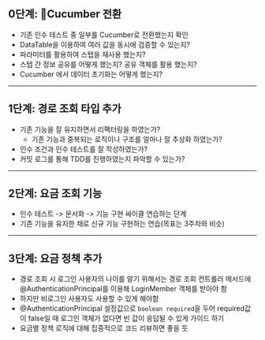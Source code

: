 ## 0단계: Cucumber 전환

- 기존 인수 테스트 중 일부를 Cucumber로 전환했는지 확인
- DataTable을 이용하여 여러 값을 동시에 검증할 수 있는지?
- 파라미터를 활용하여 스텝을 재사용 했는지?
- 스텝 간 정보 공유를 어떻게 했는지? 공유 객체를 활용 했는지?
- Cucumber 에서 데이터 초기화는 어떻게 했는지?

---

## 1단계: 경로 조회 타입 추가

- 기존 기능을 잘 유지하면서 리팩터링을 하였는가?
  - 기존 기능과 중복되는 로직이나 구조를 얼마나 잘 추상화 하였는가?
- 인수 조건과 인수 테스트를 잘 작성하였는가?
- 커밋 로그를 통해 TDD를 진행하였는지 파악할 수 있는가?

---

## 2단계: 요금 조회 기능

- 인수 테스트 -> 문서화 -> 기능 구현 싸이클 연습하는 단계
- 기존 기능을 유지한 채로 신규 기능 구현하는 연습(목표는 3주차와 비슷)

---

## 3단계: 요금 정책 추가

- 경로 조회 시 로그인 사용자의 나이를 알기 위해서는 경로 조회 컨트롤러 메서드에 @AuthenticationPrincipal를 이용해 LoginMember 객체를 받아야 함
- 하지만 비로그인 사용자도 사용할 수 있게 해야함
- @AuthenticationPrincipal 설정값으로 `boolean required`을 두어 required값이 false일 때 로그인 객체가 없다면 빈 값이 응답될 수 있게 가이드 하기
- 요금별 정책 로직에 대해 집중적으로 코드 리뷰하면 좋을 듯
